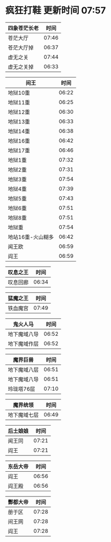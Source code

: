 # 疯狂打鞋 更新时间 07:57

| 四象苍茫长老   | 时间    |
|--------|-------|
| 苍茫大厅 | 07:46 |
| 苍茫大厅掉 | 06:37 |
| 虚无之关 | 07:44 |
| 虚无之关掉 | 06:33 |

| 间王   | 时间    |
|--------|-------|
| 地狱10重 | 06:22 |
| 地狱11重 | 06:25 |
| 地狱12重 | 06:30 |
| 地狱13重 | 06:33 |
| 地狱14重 | 06:38 |
| 地狱16重 | 06:42 |
| 地狱17重 | 06:46 |
| 地狱1重 | 07:32 |
| 地狱2重 | 07:31 |
| 地狱3重 | 07:54 |
| 地狱4重 | 07:39 |
| 地狱5重 | 07:43 |
| 地狱6重 | 07:51 |
| 地狱8重 | 07:51 |
| 地狱重 | 07:54 |
| 地站16重-火山糊多 | 06:42 |
| 闻王欧 | 06:59 |
| 阎王 | 06:59 |

| 叹息之王   | 时间    |
|--------|-------|
| 叹息回廊 | 06:34 |

| 猛魔之王   | 时间    |
|--------|-------|
| 铁血魔宫 | 07:49 |

| 鬼火人马   | 时间    |
|--------|-------|
| 地下魔域八导 | 06:52 |
| 地下魔域作层 | 06:52 |

| 魔界巨兽   | 时间    |
|--------|-------|
| 地下魔域八层 | 06:51 |
| 地下魔域八导 | 06:51 |
| 玲珑塔76层 | 07:10 |

| 魔界统领   | 时间    |
|--------|-------|
| 地下魔域七层 | 06:49 |

| 后土娘娘   | 时间    |
|--------|-------|
| 闻王同 | 07:21 |
| 阎王 | 07:21 |

| 东岳大帝   | 时间    |
|--------|-------|
| 阎王 | 06:56 |
| 阎王殿 | 06:56 |

| 酆都大帝   | 时间    |
|--------|-------|
| 册于区 | 07:28 |
| 间王网 | 07:28 |
| 阎王 | 07:28 |
